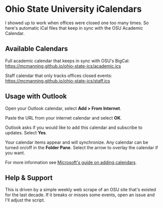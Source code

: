 # Ohio State University iCalendars

I showed up to work when offices were closed one too many times. So here's automatic iCal files that keep in sync with the OSU Academic Calendar.


## Available Calendars

Full academic calendar that keeps in sync with OSU's BigCal:
https://mcmanning.github.io/ohio-state-ics/academic.ics

Staff calendar that only tracks offices closed events:
https://mcmanning.github.io/ohio-state-ics/staff.ics


## Usage with Outlook

Open your Outlook calendar, select **Add > From Internet**.

Paste the URL from your internet calendar and select **OK**.

Outlook asks if you would like to add this calendar and subscribe to updates. Select **Yes**.

Your calendar items appear and will synchronize. Any calendar can be turned on/off in the **Folder Pane**. Select the arrow to overlay the calendar if you want.

For more information see [Microsoft's guide on adding calendars](https://support.microsoft.com/en-us/office/import-calendars-into-outlook-8e8364e1-400e-4c0f-a573-fe76b5a2d379).


## Help & Support

This is driven by a simple weekly web scrape of an OSU site that's existed for the last decade. If it breaks or misses some events, open an issue and I'll adjust the script.
